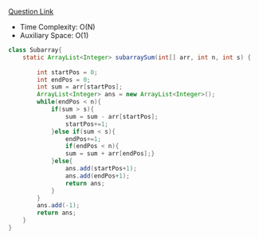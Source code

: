 [Question Link](https://practice.geeksforgeeks.org/problems/subarray-with-given-sum-1587115621/1)

- Time Complexity: O(N)
- Auxiliary Space: O(1)
```java
class Subarray{
    static ArrayList<Integer> subarraySum(int[] arr, int n, int s) {
        
        int startPos = 0;
        int endPos = 0;
        int sum = arr[startPos];
        ArrayList<Integer> ans = new ArrayList<Integer>();
        while(endPos < n){
            if(sum > s){
                sum = sum - arr[startPos];
                startPos+=1;
            }else if(sum < s){
                endPos+=1;
                if(endPos < n){
                sum = sum + arr[endPos];}
            }else{
                ans.add(startPos+1);
                ans.add(endPos+1);
                return ans;
            }
        }
        ans.add(-1);
        return ans;        
    }
}
```
